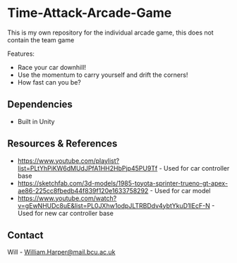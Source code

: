 # Time-Attack-Arcade-Game
 
This is my own repository for the individual arcade game, this does not contain the team game

Features:
* Race your car downhill!
* Use the momentum to carry yourself and drift the corners!
* How fast can you be?

## Dependencies
* Built in Unity

## Resources & References
* https://www.youtube.com/playlist?list=PLtYhPiKW6dMUdJPfA1HH2HbPjp45PU9Tf - Used for car controller base
* https://sketchfab.com/3d-models/1985-toyota-sprinter-trueno-gt-apex-ae86-225cc8fbedb44f839f120e1633758292 - Used for car model
* https://www.youtube.com/watch?v=gEwNHUDc8uE&list=PL0JXhw1odpJLTRBDdv4ybtYkuD1lEcF-N - Used for new car controller base

## Contact

Will - William.Harper@mail.bcu.ac.uk
